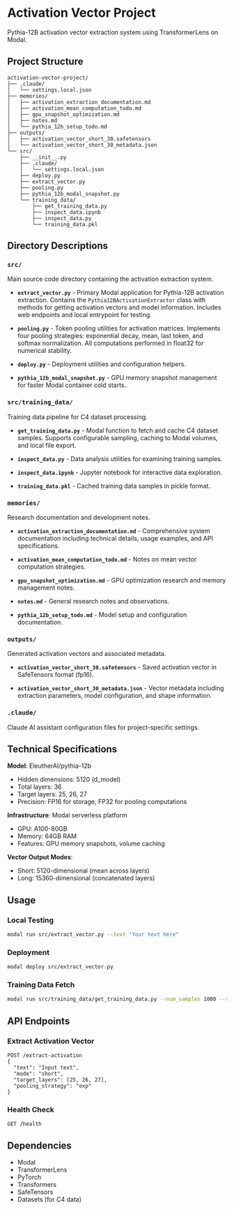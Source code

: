 # Activation Vector Project

Pythia-12B activation vector extraction system using TransformerLens on Modal.

## Project Structure

```
activation-vector-project/
├── .claude/
│   └── settings.local.json
├── memories/
│   ├── activation_extraction_documentation.md
│   ├── activation_mean_computation_todo.md
│   ├── gpu_snapshot_optimization.md
│   ├── notes.md
│   └── pythia_12b_setup_todo.md
├── outputs/
│   ├── activation_vector_short_30.safetensors
│   └── activation_vector_short_30_metadata.json
└── src/
    ├── __init__.py
    ├── .claude/
    │   └── settings.local.json
    ├── deploy.py
    ├── extract_vector.py
    ├── pooling.py
    ├── pythia_12b_modal_snapshot.py
    └── training_data/
        ├── get_training_data.py
        ├── inspect_data.ipynb
        ├── inspect_data.py
        └── training_data.pkl
```

## Directory Descriptions

### `src/`
Main source code directory containing the activation extraction system.

- **`extract_vector.py`** - Primary Modal application for Pythia-12B activation extraction. Contains the `Pythia12BActivationExtractor` class with methods for getting activation vectors and model information. Includes web endpoints and local entrypoint for testing.

- **`pooling.py`** - Token pooling utilities for activation matrices. Implements four pooling strategies: exponential decay, mean, last token, and softmax normalization. All computations performed in float32 for numerical stability.

- **`deploy.py`** - Deployment utilities and configuration helpers.

- **`pythia_12b_modal_snapshot.py`** - GPU memory snapshot management for faster Modal container cold starts.

### `src/training_data/`
Training data pipeline for C4 dataset processing.

- **`get_training_data.py`** - Modal function to fetch and cache C4 dataset samples. Supports configurable sampling, caching to Modal volumes, and local file export.

- **`inspect_data.py`** - Data analysis utilities for examining training samples.

- **`inspect_data.ipynb`** - Jupyter notebook for interactive data exploration.

- **`training_data.pkl`** - Cached training data samples in pickle format.

### `memories/`
Research documentation and development notes.

- **`activation_extraction_documentation.md`** - Comprehensive system documentation including technical details, usage examples, and API specifications.

- **`activation_mean_computation_todo.md`** - Notes on mean vector computation strategies.

- **`gpu_snapshot_optimization.md`** - GPU optimization research and memory management notes.

- **`notes.md`** - General research notes and observations.

- **`pythia_12b_setup_todo.md`** - Model setup and configuration documentation.

### `outputs/`
Generated activation vectors and associated metadata.

- **`activation_vector_short_30.safetensors`** - Saved activation vector in SafeTensors format (fp16).

- **`activation_vector_short_30_metadata.json`** - Vector metadata including extraction parameters, model configuration, and shape information.

### `.claude/`
Claude AI assistant configuration files for project-specific settings.

## Technical Specifications

**Model**: EleutherAI/pythia-12b
- Hidden dimensions: 5120 (d_model)
- Total layers: 36
- Target layers: 25, 26, 27
- Precision: FP16 for storage, FP32 for pooling computations

**Infrastructure**: Modal serverless platform
- GPU: A100-80GB
- Memory: 64GB RAM
- Features: GPU memory snapshots, volume caching

**Vector Output Modes**:
- Short: 5120-dimensional (mean across layers)
- Long: 15360-dimensional (concatenated layers)

## Usage

### Local Testing
```bash
modal run src/extract_vector.py --text "Your text here"
```

### Deployment
```bash
modal deploy src/extract_vector.py
```

### Training Data Fetch
```bash
modal run src/training_data/get_training_data.py --num_samples 1000 --save_local
```

## API Endpoints

### Extract Activation Vector
```
POST /extract-activation
{
  "text": "Input text",
  "mode": "short",
  "target_layers": [25, 26, 27],
  "pooling_strategy": "exp"
}
```

### Health Check
```
GET /health
```

## Dependencies

- Modal
- TransformerLens
- PyTorch
- Transformers
- SafeTensors
- Datasets (for C4 data)